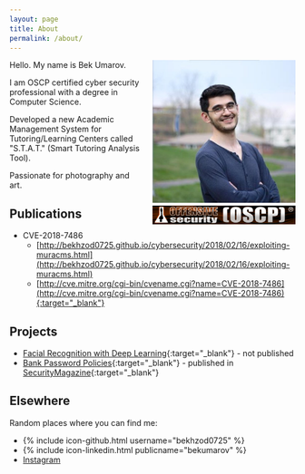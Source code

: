 ```yaml
---
layout: page
title: About
permalink: /about/
---
```


<img src="/assets/me.jpg" width="50%" align="right" style="margin-left: 20px"/>

<img src="/assets/offsecoscp.png" width="50%" align="right" style="margin-left: 20px; margin-top: 5px;" />

Hello. My name is Bek Umarov. 

I am OSCP certified cyber security professional with a degree in Computer Science. 

Developed a new Academic Management System for Tutoring/Learning Centers called "S.T.A.T." (Smart Tutoring Analysis Tool).

Passionate for photography and art.

## Publications
- CVE-2018-7486
  - [http://bekhzod0725.github.io/cybersecurity/2018/02/16/exploiting-muracms.html](http://bekhzod0725.github.io/cybersecurity/2018/02/16/exploiting-muracms.html)
  - [http://cve.mitre.org/cgi-bin/cvename.cgi?name=CVE-2018-7486](http://cve.mitre.org/cgi-bin/cvename.cgi?name=CVE-2018-7486){:target="_blank"}

## Projects
- [Facial Recognition with Deep Learning](/assets/facial_recognition_paper.pdf){:target="_blank"} - not published
- [Bank Password Policies](http://www.unhcfreg.com/#!PasWoRd-eSaMe-Pa-Gaining-access-to-your-bank-account-with-multiple-passwords-impacts-350-million-customers/c5rt/56d5ce580cf2cacdc4211df9){:target="_blank"} - published in [SecurityMagazine](https://www.securitymagazine.com/articles/86965-research-finds-bank-password-policies-often-weak){:target="_blank"}

## Elsewhere

Random places where you can find me:

- {% include icon-github.html username="bekhzod0725" %}
- {% include icon-linkedin.html publicname="bekumarov" %}
- [Instagram](http://instagram.com/theimpaler0725)

